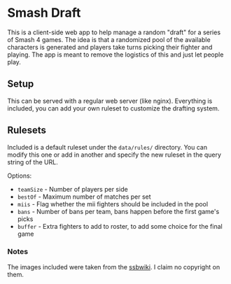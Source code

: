 # Smash Draft

This is a client-side web app to help manage a random "draft" for a series of Smash 
4 games.  The idea is that a randomized pool of the available characters is 
generated and players take turns picking their fighter and playing.  The app is 
meant to remove the logistics of this and just let people play.

## Setup

This can be served with a regular web server (like nginx).  Everything is included,
you can add your own ruleset to customize the drafting system.

## Rulesets

Included is a default ruleset under the `data/rules/` directory.  You can modify
this one or add in another and specify the new ruleset in the query string of
the URL.

Options:

* `teamSize` - Number of players per side
* `bestOf` - Maximum number of matches per set
* `miis` - Flag whether the mii fighters should be included in the pool
* `bans` - Number of bans per team, bans happen before the first game's picks
* `buffer` - Extra fighters to add to roster, to add some choice for the final game

### Notes

The images included were taken from the [ssbwiki](http://www.ssbwiki.com/).  I claim
no copyright on them.
